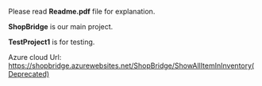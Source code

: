 Please read **Readme.pdf** file for explanation.

**ShopBridge** is our main project.

**TestProject1** is for testing.


Azure cloud Url: https://shopbridge.azurewebsites.net/ShopBridge/ShowAllItemInInventory(Deprecated)

